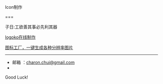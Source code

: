 Icon制作

===

子日:工欲善其事必先利其器

[logoko在线制作](https://www.logoko.com.cn)

[图标工厂，一键生成各种分辨率图片](http://icon.wuruihong.com/)


---

- 邮箱 ：charon.chui@gmail.com  
-
Good Luck! 
